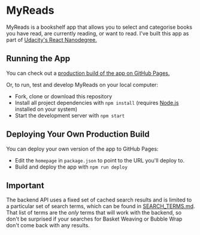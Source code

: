 # MyReads

MyReads is a bookshelf app that allows you to select and categorise books you
have read, are currently reading, or want to read. I've built this app as part
of [Udacity's React Nanodegree.](https://www.udacity.com/course/react-nanodegree--nd019)

## Running the App

You can check out a [production build of the app on GitHub Pages.](https://tobiasziegler.github.io/reactnd-p1-myreads/)

Or, to run, test and develop MyReads on your local computer:

- Fork, clone or download this repository
- Install all project dependencies with `npm install` (requires
    [Node.js](https://nodejs.org/) installed on your system)
- Start the development server with `npm start`

## Deploying Your Own Production Build

You can deploy your own version of the app to GitHub Pages:

- Edit the `homepage` in `package.json` to point to the URL you'll deploy to.
- Build and deploy the app with `npm run deploy`

## Important
The backend API uses a fixed set of cached search results and is limited to a particular set of search terms, which can be found in [SEARCH_TERMS.md](SEARCH_TERMS.md). That list of terms are the _only_ terms that will work with the backend, so don't be surprised if your searches for Basket Weaving or Bubble Wrap don't come back with any results.
